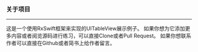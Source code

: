 ### 关于项目

***

这是一个使用RxSwift框架来实现的UITableView展示例子。
如果你想为它添加更多内容或者阅览源码进行练习，可以直接Clone或者Pull Request。
如果你想联系作者可以直接在Github或者简书上给作者留言。